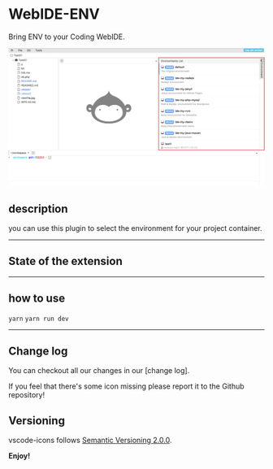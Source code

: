# WebIDE-ENV

Bring ENV to your Coding WebIDE.

![demo](.screenshots/pluginPreview.png)

## description
you can use this plugin to select the environment for your project container.


---

## State of the extension

----

## how to use

```yarn```
```yarn run dev```

----

## Change log
You can checkout all our changes in our [change log].

If you feel that there's some icon missing please report it to the Github repository!

## Versioning
vscode-icons follows [Semantic Versioning 2.0.0](http://semver.org/).

**Enjoy!**